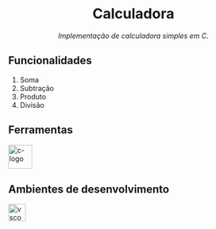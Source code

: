 <h1 align="center"> Calculadora </h1>
<p align="center"> <i>Implementação de calculadora simples em C.</i></p>

<h2> Funcionalidades </h2> 
<ol>
  <li> Soma </li>
  <li> Subtração </li>
  <li> Produto </li>
  <li> Divisão </li>
</ol>

<h2> Ferramentas </h2>
<p display="inline-block">
  <img width="48" src="https://avatars.githubusercontent.com/u/25699522?s=200&v=4" alt="c-logo"/>
</p>

<h2> Ambientes de desenvolvimento </h2>
<img width="35" src="https://upload.wikimedia.org/wikipedia/commons/thumb/9/9a/Visual_Studio_Code_1.35_icon.svg/2048px-Visual_Studio_Code_1.35_icon.svg.png" alt="vscode-logo"/>

